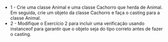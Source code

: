 - 1 - Crie uma classe Animal e uma classe Cachorro que herda de Animal. Em seguida, crie um objeto da classe Cachorro e faça o casting para a classe Animal.
- 2 - Modifique o Exercício 2 para incluir uma verificação usando instanceof para garantir que o objeto seja do tipo correto antes de fazer o casting.
